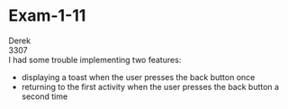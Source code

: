 # Exam-1-11
Derek <br>
3307 <br>
I had some trouble implementing two features: <br>
- displaying a toast when the user presses the back button once
- returning to the first activity when the user presses the back button a second time

